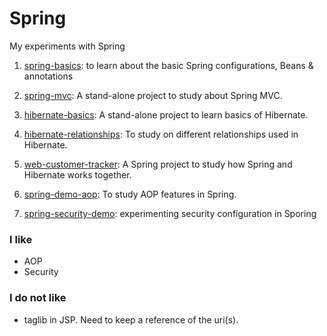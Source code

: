 # Spring
My experiments with Spring

1. [spring-basics](https://github.com/mehdihasan/spring-and-hibernate/tree/master/spring-basics): to learn about the basic Spring configurations, Beans & annotations

2. [spring-mvc](https://github.com/mehdihasan/spring-and-hibernate/tree/master/spring-mvc-demo): A stand-alone project to study about Spring MVC.

3. [hibernate-basics](https://github.com/mehdihasan/spring-and-hibernate/tree/master/hibernate-basics): A stand-alone project to learn basics of Hibernate.

4. [hibernate-relationships](https://github.com/mehdihasan/spring-and-hibernate/tree/master/hibernate-relationship): To study on different relationships used in Hibernate.

5. [web-customer-tracker](https://github.com/mehdihasan/spring-and-hibernate/tree/master/web-customer-tracker): A Spring project to study how Spring and Hibernate works together.

6. [spring-demo-aop](https://github.com/mehdihasan/spring-and-hibernate/tree/master/spring-demo-aop): To study AOP features in Spring.

7. [spring-security-demo](https://github.com/mehdihasan/spring-and-hibernate/tree/master/spring-security-demo): experimenting security configuration in Sporing


### I like
- AOP
- Security

### I do not like
- taglib in JSP. Need to keep a reference of the uri(s).
